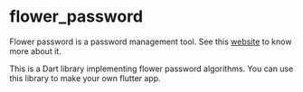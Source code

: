 # flower_password

Flower password is a password management tool. See this [website](http://flowerpassword.com/) to know more about it.

This is a Dart library implementing flower password algorithms. You can use this library to make your own flutter app.
